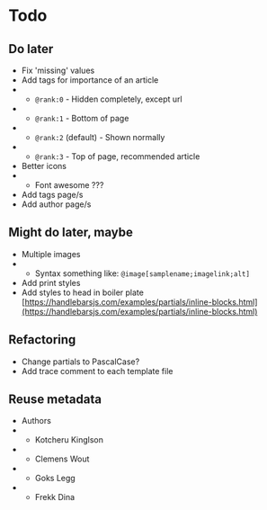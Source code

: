 # Todo

<!-- ## Important -->

## Do later

- Fix 'missing' values
- Add tags for importance of an article
- - `@rank:0` - Hidden completely, except url
- - `@rank:1` - Bottom of page
- - `@rank:2` (default) - Shown normally
- - `@rank:3` - Top of page, recommended article
- Better icons
- - Font awesome ???
- Add tags page/s
- Add author page/s

## Might do later, maybe

- Multiple images
- - Syntax something like: `@image[samplename;imagelink;alt]`
- Add print styles
- Add styles to head in boiler plate [https://handlebarsjs.com/examples/partials/inline-blocks.html](https://handlebarsjs.com/examples/partials/inline-blocks.html)

## Refactoring

- Change partials to PascalCase?
- Add trace comment to each template file

## Reuse metadata

- Authors
- - Kotcheru Kinglson
- - Clemens Wout
- - Goks Legg
- - Frekk Dina
